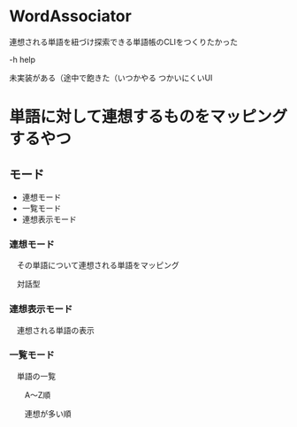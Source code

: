 # WordAssociator
連想される単語を紐づけ探索できる単語帳のCLIをつくりたかった


-h 
help

未実装がある（途中で飽きた（いつかやる
つかいにくいUI




# 単語に対して連想するものをマッピングするやつ

## モード
- 連想モード
- 一覧モード
- 連想表示モード

### 連想モード
　その単語について連想される単語をマッピング
 
　対話型

### 連想表示モード
　連想される単語の表示

### 一覧モード
　単語の一覧
 
　　A～Z順
  
　　連想が多い順
  
